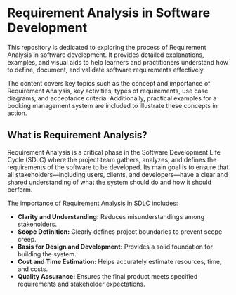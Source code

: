 # Requirement Analysis in Software Development

This repository is dedicated to exploring the process of Requirement Analysis in software development. It provides detailed explanations, examples, and visual aids to help learners and practitioners understand how to define, document, and validate software requirements effectively. 

The content covers key topics such as the concept and importance of Requirement Analysis, key activities, types of requirements, use case diagrams, and acceptance criteria. Additionally, practical examples for a booking management system are included to illustrate these concepts in action.

## What is Requirement Analysis?

Requirement Analysis is a critical phase in the Software Development Life Cycle (SDLC) where the project team gathers, analyzes, and defines the requirements of the software to be developed. Its main goal is to ensure that all stakeholders—including users, clients, and developers—have a clear and shared understanding of what the system should do and how it should perform.

The importance of Requirement Analysis in SDLC includes:
- **Clarity and Understanding:** Reduces misunderstandings among stakeholders.  
- **Scope Definition:** Clearly defines project boundaries to prevent scope creep.  
- **Basis for Design and Development:** Provides a solid foundation for building the system.  
- **Cost and Time Estimation:** Helps accurately estimate resources, time, and costs.  
- **Quality Assurance:** Ensures the final product meets specified requirements and stakeholder expectations.


